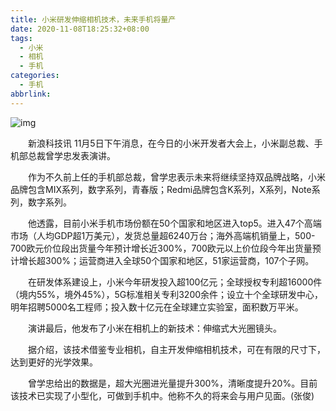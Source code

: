 ```yaml
---
title: 小米研发伸缩相机技术，未来手机将量产
date: 2020-11-08T18:25:32+08:00
tags:
  - 小米
  - 相机
  - 手机
categories:
  - 手机
abbrlink:
---
```


![img](https://cdn.jsdelivr.net/gh/yakeing/Documentation@main/Hexo/images/8a51-kcpxnwv5440655.jpg)

　　新浪科技讯 11月5日下午消息，在今日的小米开发者大会上，小米副总裁、手机部总裁曾学忠发表演讲。

　　作为不久前上任的手机部总裁，曾学忠表示未来将继续坚持双品牌战略，小米品牌包含MIX系列，数字系列，青春版；Redmi品牌包含K系列，X系列，Note系列，数字系列。

　　他透露，目前小米手机市场份额在50个国家和地区进入top5。进入47个高端市场（人均GDP超1万美元），发货总量超6240万台；海外高端机销量上，500-700欧元价位段出货量今年预计增长近300%，700欧元以上价位段今年出货量预计增长超300%；运营商进入全球50个国家和地区，51家运营商，107个子网。

　　在研发体系建设上，小米今年研发投入超100亿元；全球授权专利超16000件（境内55%，境外45%），5G标准相关专利3200余件；设立十个全球研发中心，明年招聘5000名工程师；投入数十亿元在全球建立实验室，面积数万平米。

　　演讲最后，他发布了小米在相机上的新技术：伸缩式大光圈镜头。

　　据介绍，该技术借鉴专业相机，自主开发伸缩相机技术，可在有限的尺寸下，达到更好的光学效果。

　　曾学忠给出的数据是，超大光圈进光量提升300%，清晰度提升20%。目前该技术已实现了小型化，可做到手机中。他称不久的将来会与用户见面。(张俊)